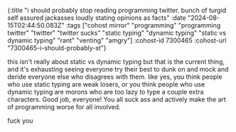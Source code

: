 {:title "i should probably stop reading programming twitter. bunch of turgid self assured jackasses loudly stating opinions as facts"
 :date "2024-08-15T02:44:50.083Z"
 :tags ["cohost mirror" "programming" "programming twitter" "twitter" "twitter sucks" "static typing" "dynamic typing" "static vs dynamic typing" "rant" "venting" "amgry"]
 :cohost-id 7300465
 :cohost-url "7300465-i-should-probably-st"}

this isn't really about static vs dynamic typing but that is the current thing, and it's exhausting seeing everyone try their best to dunk on and mock and deride everyone else who disagrees with them. like yes, you think people who use static typing are weak losers, or you think people who use dynamic typing are morons who are too lazy to type a couple extra characters. Good job, everyone! You all suck ass and actively make the art of programming worse for all involved.

fuck you